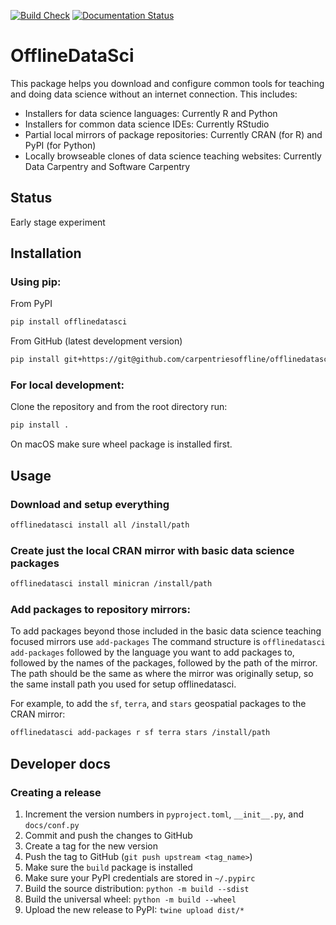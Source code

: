 [![Build Check](https://github.com/carpentriesoffline/offlinedatasci/actions/workflows/package-check.yml/badge.svg)](https://github.com/carpentriesoffline/offlinedatasci/actions/workflows/package-check.yml)
[![Documentation Status](https://readthedocs.org/projects/offlinedatasci/badge/?version=latest)](https://offlinedatasci.readthedocs.io/en/latest/?badge=latest)

# OfflineDataSci

This package helps you download and configure common tools for teaching and doing data science without an internet connection.
This includes:

* Installers for data science languages: Currently R and Python
* Installers for common data science IDEs: Currently RStudio
* Partial local mirrors of package repositories: Currently CRAN (for R) and PyPI (for Python)
* Locally browseable clones of data science teaching websites: Currently Data Carpentry and Software Carpentry

## Status

Early stage experiment

## Installation

### Using pip:

From PyPI

```sh
pip install offlinedatasci
```

From GitHub (latest development version)

```sh
pip install git+https://git@github.com/carpentriesoffline/offlinedatasci.git
```

### For local development:

Clone the repository and from the root directory run:

```sh
pip install .
```

On macOS make sure wheel package is installed first.

## Usage

### Download and setup everything

```sh
offlinedatasci install all /install/path
```

### Create just the local CRAN mirror with basic data science packages

```sh
offlinedatasci install minicran /install/path
```

### Add packages to repository mirrors:

To add packages beyond those included in the basic data science teaching focused mirrors use `add-packages`
The command structure is `offlinedatasci add-packages` followed by the language you want to add packages to, followed by the names of the packages, followed by the path of the mirror.
The path should be the same as where the mirror was originally setup, so the same install path you used for setup offlinedatasci.

For example, to add the `sf`, `terra`, and `stars` geospatial packages to the CRAN mirror: 

```sh
offlinedatasci add-packages r sf terra stars /install/path
```

## Developer docs

### Creating a release

1. Increment the version numbers in `pyproject.toml`, `__init__.py`, and `docs/conf.py`
2. Commit and push the changes to GitHub
3. Create a tag for the new version
4. Push the tag to GitHub (`git push upstream <tag_name>`)
5. Make sure the `build` package is installed
6. Make sure your PyPI credentials are stored in `~/.pypirc`
7. Build the source distribution: `python -m build --sdist`
8. Build the universal wheel: `python -m build --wheel`
9. Upload the new release to PyPI: `twine upload dist/*`
